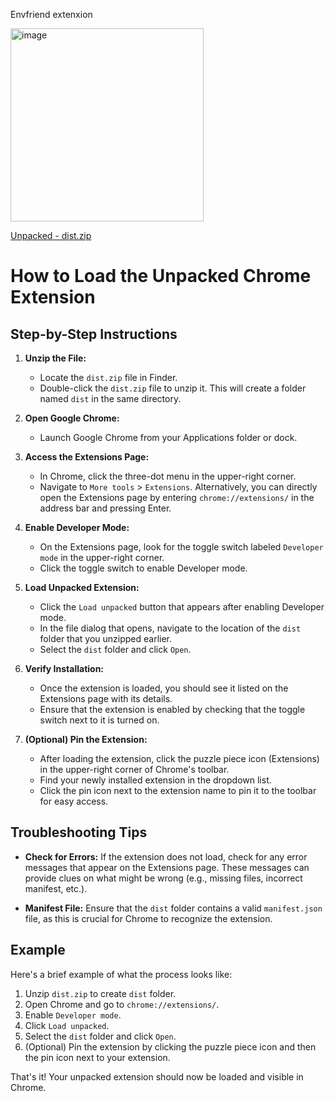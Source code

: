 Envfriend extenxion

<img width="309" alt="image" src="https://github.com/anatolipr/envfriendext/assets/29383028/fabc5c33-91ab-4c42-b3ac-033ec20cb528">

[Unpacked - dist.zip](https://github.com/anatolipr/envfriendext/files/15050158/dist.zip)

# How to Load the Unpacked Chrome Extension

## Step-by-Step Instructions

1. **Unzip the File:**
   - Locate the `dist.zip` file in Finder.
   - Double-click the `dist.zip` file to unzip it. This will create a folder named `dist` in the same directory.

2. **Open Google Chrome:**
   - Launch Google Chrome from your Applications folder or dock.

3. **Access the Extensions Page:**
   - In Chrome, click the three-dot menu in the upper-right corner.
   - Navigate to `More tools` > `Extensions`. Alternatively, you can directly open the Extensions page by entering `chrome://extensions/` in the address bar and pressing Enter.

4. **Enable Developer Mode:**
   - On the Extensions page, look for the toggle switch labeled `Developer mode` in the upper-right corner.
   - Click the toggle switch to enable Developer mode.

5. **Load Unpacked Extension:**
   - Click the `Load unpacked` button that appears after enabling Developer mode.
   - In the file dialog that opens, navigate to the location of the `dist` folder that you unzipped earlier.
   - Select the `dist` folder and click `Open`.

6. **Verify Installation:**
   - Once the extension is loaded, you should see it listed on the Extensions page with its details.
   - Ensure that the extension is enabled by checking that the toggle switch next to it is turned on.

7. **(Optional) Pin the Extension:**
   - After loading the extension, click the puzzle piece icon (Extensions) in the upper-right corner of Chrome's toolbar.
   - Find your newly installed extension in the dropdown list.
   - Click the pin icon next to the extension name to pin it to the toolbar for easy access.

## Troubleshooting Tips

- **Check for Errors:**
  If the extension does not load, check for any error messages that appear on the Extensions page. These messages can provide clues on what might be wrong (e.g., missing files, incorrect manifest, etc.).

- **Manifest File:**
  Ensure that the `dist` folder contains a valid `manifest.json` file, as this is crucial for Chrome to recognize the extension.

## Example
Here's a brief example of what the process looks like:

1. Unzip `dist.zip` to create `dist` folder.
2. Open Chrome and go to `chrome://extensions/`.
3. Enable `Developer mode`.
4. Click `Load unpacked`.
5. Select the `dist` folder and click `Open`.
6. (Optional) Pin the extension by clicking the puzzle piece icon and then the pin icon next to your extension.

That's it! Your unpacked extension should now be loaded and visible in Chrome.


